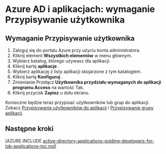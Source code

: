 <properties
    pageTitle="Azure AD i aplikacjach: wymaganie Przypisywanie użytkownika | Microsoft Azure"
    description="Jak wymagają przypisania użytkownika dla aplikacji Azure."
    services="active-directory"
    documentationCenter=""
    authors="IHenkel"
    manager="femila"
    editor=""/>

<tags
    ms.service="active-directory"
    ms.workload="identity"
    ms.tgt_pltfrm="na"
    ms.devlang="na"
    ms.topic="article"
    ms.date="10/09/2015"
    ms.author="inhenk"/>

# <a name="azure-ad-and-applications-requiring-user-assignment"></a>Azure AD i aplikacjach: wymaganie Przypisywanie użytkownika

## <a name="requiring-user-assignment"></a>Wymaganie Przypisywanie użytkownika
1. Zaloguj się do portalu Azure przy użyciu konta administratora.
2. Kliknij element **Wszystkich elementów** w menu głównym.
3. Wybierz katalog, którego używasz dla aplikacji.
4. Kliknij kartę **aplikacje** .
5. Wybierz aplikację z listy aplikacji skojarzone z tym katalogiem.
6. Kliknij kartę **Konfiguruj** .
7. Zmienianie Przełącz **Użytkownika przydziału wymaganych do aplikacji programu Access** na wartość Tak.
8. Kliknij przycisk **Zapisz** u dołu ekranu.

Konieczne będzie teraz przypisać użytkowników lub grup do aplikacji. Zobacz [Przypisywanie użytkowników do aplikacji](active-directory-applications-guiding-developers-assigning-users.md) i [Przypisywanie grupy aplikacji](active-directory-applications-guiding-developers-assigning-groups.md).

## <a name="next-steps"></a>Następne kroki
[AZURE.INCLUDE [active-directory-applications-guiding-developers-for-lob-applications-toc.md](../../includes/active-directory-applications-guiding-developers-for-lob-applications-toc.md)]
